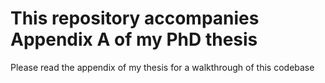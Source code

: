  # This repository accompanies Appendix A of my PhD thesis
 Please read the appendix of my thesis for a walkthrough of this codebase
